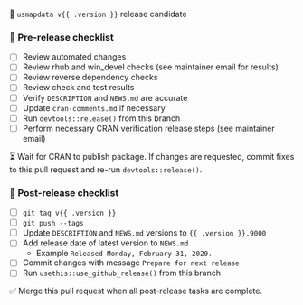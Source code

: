 🚀 `usmapdata v{{ .version }}` release candidate

### 📝 Pre-release checklist
- [ ] Review automated changes
- [ ] Review rhub and win_devel checks (see maintainer email for results)
- [ ] Review reverse dependency checks
- [ ] Review check and test results
- [ ] Verify `DESCRIPTION` and `NEWS.md` are accurate
- [ ] Update `cran-comments.md` if necessary
- [ ] Run `devtools::release()` from this branch
- [ ] Perform necessary CRAN verification release steps (see maintainer email)

⏳ Wait for CRAN to publish package. If changes are requested, commit fixes to this pull request and re-run `devtools::release()`.

### 📝 Post-release checklist
- [ ] `git tag v{{ .version }}`
- [ ] `git push --tags`
- [ ] Update `DESCRIPTION` and `NEWS.md` versions to `{{ .version }}.9000`
- [ ] Add release date of latest version to `NEWS.md`
  - Example `Released Monday, February 31, 2020.`
- [ ] Commit changes with message `Prepare for next release`
- [ ] Run `usethis::use_github_release()` from this branch

✅ Merge this pull request when all post-release tasks are complete.
